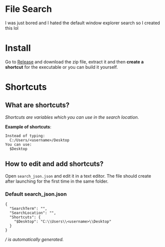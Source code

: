 # File Search
I was just bored and I hated the default window explorer search so I created this lol

# Install
Go to [Release](https://github.com/Hajdenko/File-Searcher/releases/tag/Release) and download the zip file, extract it and then **create a shortcut** for the executable or you can build it yourself.

# Shortcuts
## What are shortcuts?
*Shortcuts are variables which you can use in the search location.*

**Example of shortcuts**:
```
Instead of typing:
  C:/Users/<username>/Desktop
You can use:
  $Desktop
```

## How to edit and add shortcuts?
Open `search_json.json` and edit it in a text editor.
  The file should create after launching for the first time in the same folder.

### Default search_json.json
```
{
  "SearchTerm": "",
  "SearchLocation": "",
  "Shortcuts": {
    "$Desktop": "C:\\Users\\<username>\\Desktop"
  }
}
```
*/<username> is automatically generated.*
